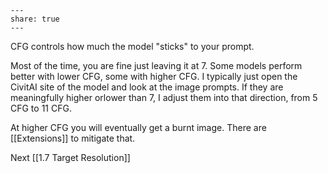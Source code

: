 ```
---  
share: true  
---  
```
CFG controls how much the model "sticks" to your prompt. 

Most of the time, you are fine just leaving it at 7. Some models perform better with lower CFG, some with higher CFG. I typically just open the CivitAI site of the model and look at the image prompts. If they are meaningfully higher orlower than 7, I adjust them into that direction, from 5 CFG to 11 CFG.

At higher CFG you will eventually get a burnt image. There are [[Extensions]] to mitigate that. 

Next [[1.7 Target Resolution]]